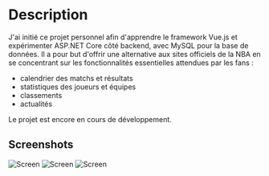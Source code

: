 # Description

J'ai initié ce projet personnel afin d'apprendre le framework Vue.js et expérimenter ASP.NET Core côté backend, avec MySQL pour la base de données. 
Il a pour but d'offrir une alternative aux sites officiels de la NBA en se concentrant sur les fonctionnalités essentielles attendues par les fans : 
- calendrier des matchs et résultats 
- statistiques des joueurs et équipes
- classements
- actualités

Le projet est encore en cours de développement. 

## Screenshots

![Screen](https://storage.googleapis.com/github-clementbartholome/2023-10-11%2018_32_24-.png)
![Screen](https://storage.googleapis.com/github-clementbartholome/2023-10-11%2018_33_02-Window.png)
![Screen](https://storage.googleapis.com/github-clementbartholome/2023-10-11%2018_33_19-Window.png)


